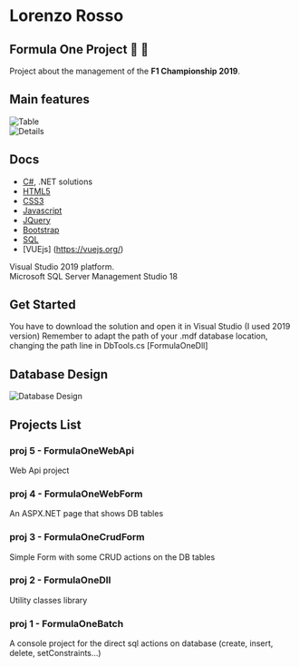 # Lorenzo Rosso

## Formula One Project :red_car: :checkered_flag:

Project about the management of the **F1 Championship 2019**.<br>

## Main features
![Table](https://github.com/vallauri-ict/formula-1-lorenzorosso001/tree/master/FormulaOneWebApi/features/table.png) <br>
![Details](https://github.com/vallauri-ict/formula-1-lorenzorosso001/tree/master/FormulaOneWebApi/features/details.png)

## Docs

- [C#](https://docs.microsoft.com/it-it/dotnet/csharp/), .NET solutions
- [HTML5](https://www.w3schools.com/html/default.asp)
- [CSS3](https://www.w3schools.com/css/default.asp)
- [Javascript](https://www.w3schools.com/js/default.asp)
- [JQuery](https://www.w3schools.com/jquery/default.asp)
- [Bootstrap](https://getbootstrap.com/)
- [SQL](https://www.w3schools.com/sql/default.asp)
- [VUEjs] (https://vuejs.org/)

Visual Studio 2019 platform.<br>
Microsoft SQL Server Management Studio 18 <br>

## Get Started
You have to download the solution and open it in Visual Studio (I used 2019 version)
Remember to adapt the path of your .mdf database location, changing the path line in DbTools.cs [FormulaOneDll]

## Database Design
![Database Design](https://github.com/vallauri-ict/formula-1-lorenzorosso001/blob/master/DB_Design.jpg)

## Projects List

### proj 5 - FormulaOneWebApi

Web Api project

### proj 4 - FormulaOneWebForm

An ASPX.NET page that shows DB tables

### proj 3 - FormulaOneCrudForm

Simple Form with some CRUD actions on the DB tables<br>

### proj 2 - FormulaOneDll

Utility classes library

### proj 1 - FormulaOneBatch

A console project for the direct sql actions on database (create, insert, delete, setConstraints...)
